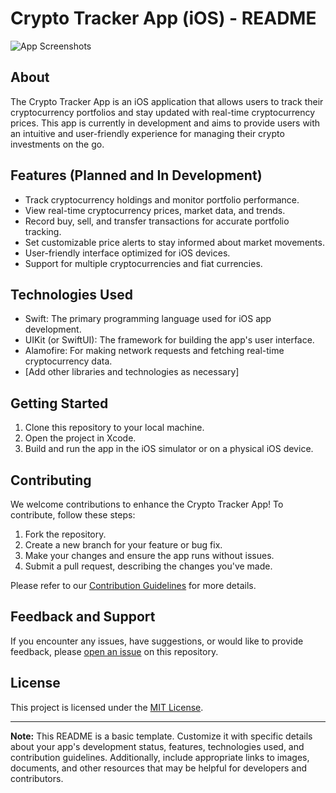 # Crypto Tracker App (iOS) - README

![App Screenshots](/path/to/app-screenshots.png)

## About

The Crypto Tracker App is an iOS application that allows users to track their cryptocurrency portfolios and stay updated with real-time cryptocurrency prices. This app is currently in development and aims to provide users with an intuitive and user-friendly experience for managing their crypto investments on the go.

## Features (Planned and In Development)

- Track cryptocurrency holdings and monitor portfolio performance.
- View real-time cryptocurrency prices, market data, and trends.
- Record buy, sell, and transfer transactions for accurate portfolio tracking.
- Set customizable price alerts to stay informed about market movements.
- User-friendly interface optimized for iOS devices.
- Support for multiple cryptocurrencies and fiat currencies.

## Technologies Used

- Swift: The primary programming language used for iOS app development.
- UIKit (or SwiftUI): The framework for building the app's user interface.
- Alamofire: For making network requests and fetching real-time cryptocurrency data.
- [Add other libraries and technologies as necessary]

## Getting Started

1. Clone this repository to your local machine.
2. Open the project in Xcode.
3. Build and run the app in the iOS simulator or on a physical iOS device.

## Contributing

We welcome contributions to enhance the Crypto Tracker App! To contribute, follow these steps:

1. Fork the repository.
2. Create a new branch for your feature or bug fix.
3. Make your changes and ensure the app runs without issues.
4. Submit a pull request, describing the changes you've made.

Please refer to our [Contribution Guidelines](CONTRIBUTING.md) for more details.

## Feedback and Support

If you encounter any issues, have suggestions, or would like to provide feedback, please [open an issue](https://github.com/yourusername/crypto-tracker-app/issues) on this repository.

## License

This project is licensed under the [MIT License](LICENSE).

---

**Note:** This README is a basic template. Customize it with specific details about your app's development status, features, technologies used, and contribution guidelines. Additionally, include appropriate links to images, documents, and other resources that may be helpful for developers and contributors.
